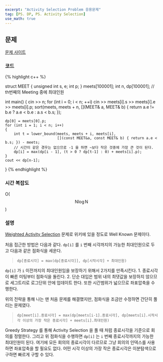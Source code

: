 ```yaml
---
excerpt: "Activity Selection Problem 응용문제"
tag: [PS. DP, PS. Activity Selection]
use_math: true
---
```


## 문제

[문제 사이트](https://www.acmicpc.net/problem/19623)

### 코드

{% highlight c++ %}

struct MEET { unsigned int s, e; int p; } meets[100001];
int n, dp[100001]; // th번째의 Meeting 중에 최대인원

int main()
{
	cin >> n;
	for (int i = 0; i < n; ++i)
		cin >> meets[i].s >> meets[i].e >> meets[i].p;
	sort(meets, meets + n, [](MEET& a, MEET& b) { return a.e != b.e ? a.e < b.e : a.s < b.s; });

	dp[0] = meets[0].p;
	for (int i = 1; i < n; i++)
	{
		int t = lower_bound(meets, meets + i, meets[i], 
                            [](const MEET&a, const MEET& b) { return a.e < b.s; }) - meets;
		// 시간이 같은 경우는 없으므로 -1 을 하면 ~보다 작은 것중에 가장 큰 것이 된다.
		dp[i] = max(dp[i - 1], (t > 0 ? dp[t-1] : 0) + meets[i].p);
	}
	cout << dp[n-1];
}
{% endhighlight %}


### 시간 복잡도

O($$ \mathrm{N}\log{\mathrm{N}} $$)


### 설명

[Weighted Activity Selection](https://en.wikipedia.org/wiki/Activity_selection_problem#Weighted_activity_selection_problem) 문제로 위키에 있을 정도로 Well Known 문제이다.

처음 접근한 방법은 다음과 같다.  ```dp[i]``` 를 ```i``` 번째 시각까지의 가능한 최대인원으로 두고 다음과 같은 점화식을 세운다.

>  ```dp[종료시각] = max(dp[종료시각]], dp[시작시각] + 최대인원)``` 

 ```dp[i]``` 가 ```i``` 이전까지의 최대인원임을 보장하기 위해서 2가지를 만족시킨다. 1. 종료시각이 빠른 미팅부터 점화식을 돌린다. 2. 단순 대입은 범위 내의 최댓값을 보장하지 않으므로 세그트리로 로그단위 안에 업데이트 한다. 또한 시간범위가 넓으므로 좌표압축을 수행한다.

위의 전략을 통해 나는 맨 처음 문제를 해결했지만, 점화식을 조금만 수정하면 간단히 풀리는 문제였다. 

> ```dp[meet[i].종료시각] = max(dp[meets[i-1].종료시각], dp[meets[i].시작시각 이상의 가장 작은 종료시각] + meets[i].최대인원)```

Greedy Strategy 를 통해 Activity Selection 을 풀 때 처럼 종료시각을 기준으로 회의를 정렬한다. 그리고 위 점화식을 수행하면 ```dp[i]``` 는 ```i``` 번째 종료시각까지의 가능한 최대인원이 된다. 여기에 모든 회의의 종료시각이 다르므로 그냥 회의의 인덱스를 사용하면 좌표압축을 할 필요도 없다. 어떤 시각 이상의 가장 작은 종료시각은 이분탐색으로 구하면 빠르게 구할 수 있다. 